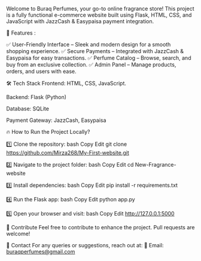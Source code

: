 Welcome to Buraq Perfumes, your go-to online fragrance store! This project is a fully functional e-commerce website built using Flask, HTML, CSS, and JavaScript with JazzCash & Easypaisa payment integration.

🚀 Features :

✅ User-Friendly Interface – Sleek and modern design for a smooth shopping experience. 
✅ Secure Payments – Integrated with JazzCash & Easypaisa for easy transactions.
✅ Perfume Catalog – Browse, search, and buy from an exclusive collection. 
✅ Admin Panel – Manage products, orders, and users with ease.

🛠 Tech Stack Frontend: HTML, CSS, JavaScript.

Backend: Flask (Python)

Database: SQLite

Payment Gateway: JazzCash, Easypaisa

🔥 How to Run the Project Locally? 

1️⃣ Clone the repository:
bash Copy Edit git clone https://github.com/Mirza268/My-First-website.git 

2️⃣ Navigate to the project folder:
bash Copy Edit cd New-Fragrance-website 

3️⃣ Install dependencies:
bash Copy Edit pip install -r requirements.txt 

4️⃣ Run the Flask app:
bash Copy Edit python app.py 

5️⃣ Open your browser and visit:
bash Copy Edit http://127.0.0.1:5000

🤝 Contribute Feel free to contribute to enhance the project. Pull requests are welcome!

📩 Contact For any queries or suggestions, reach out at: 📧 Email: buraqperfumes@gmail.com
